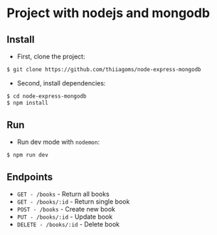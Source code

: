 # Project with nodejs and mongodb

## Install

-   First, clone the project:

```bash
$ git clone https://github.com/thiiagoms/node-express-mongodb
```

-   Second, install dependencies:

```bash
$ cd node-express-mongodb
$ npm install
```

## Run

-   Run dev mode with `nodemon`:

```
$ npm run dev
```

## Endpoints

-   `GET - /books` - Return all books
-   `GET - /books/:id` - Return single book
-   `POST - /books` - Create new book
-   `PUT - /books/:id` - Update book
-   `DELETE - /books/:id` - Delete book
